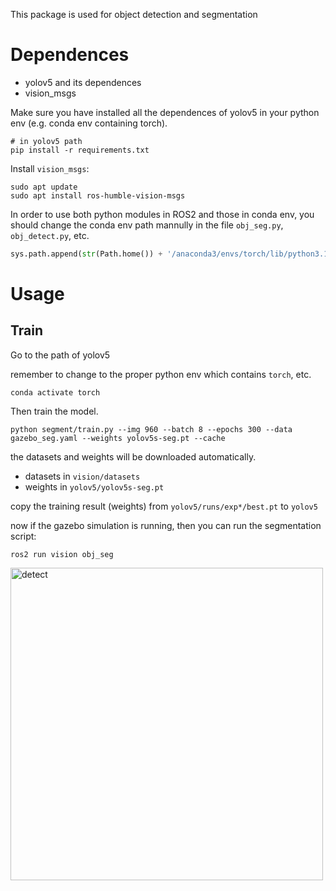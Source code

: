 This package is used for object detection and segmentation

# Dependences

* yolov5 and its dependences
* vision_msgs

Make sure you have installed all the dependences of yolov5 in your python env (e.g. conda env containing torch).
```shell
# in yolov5 path
pip install -r requirements.txt
```

Install `vision_msgs`: 
```shell
sudo apt update
sudo apt install ros-humble-vision-msgs
```

In order to use both python modules in ROS2 and those in conda env, you should change the conda env path mannully in the file `obj_seg.py`, `obj_detect.py`, etc. 
```python
sys.path.append(str(Path.home()) + '/anaconda3/envs/torch/lib/python3.10/site-packages')
```

# Usage

## Train

Go to the path of yolov5

remember to change to the proper python env which contains `torch`, etc.

```shell
conda activate torch
```

Then train the model.

```shell
python segment/train.py --img 960 --batch 8 --epochs 300 --data gazebo_seg.yaml --weights yolov5s-seg.pt --cache
```

the datasets and weights will be downloaded automatically. 

* datasets in `vision/datasets`
* weights in `yolov5/yolov5s-seg.pt`

copy the training result (weights) from `yolov5/runs/exp*/best.pt` to `yolov5`

now if the gazebo simulation is running, then you can run the segmentation script: 
```shell
ros2 run vision obj_seg
```

<img src="./detect%20result.png" width = "500" alt="detect"/>